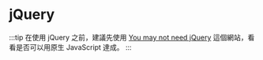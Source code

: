 # jQuery

:::tip
在使用 jQuery 之前，建議先使用 [You may not need jQuery](http://youmightnotneedjquery.com/) 這個網站，看看是否可以用原生 JavaScript 達成。
:::
